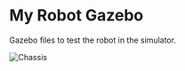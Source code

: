 # My Robot Gazebo

Gazebo files to test the robot in the simulator.

![Chassis](../../resources/robot_chassis.jpg)